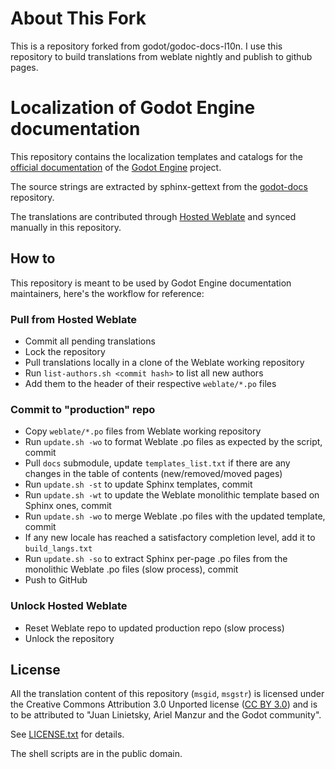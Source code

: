 # About This Fork

This is a repository forked from godot/godoc-docs-l10n. I use this repository to 
build translations from weblate nightly and publish to github pages.

# Localization of Godot Engine documentation

This repository contains the localization templates and catalogs for the
[official documentation](https://docs.godotengine.org) of the
[Godot Engine](https://godotengine.org) project.

The source strings are extracted by sphinx-gettext from the
[godot-docs](https://github.com/godotengine/godot-docs) repository.

The translations are contributed through [Hosted
Weblate](https://hosted.weblate.org/projects/godot-engine/godot-docs/) and
synced manually in this repository.

## How to

This repository is meant to be used by Godot Engine documentation
maintainers, here's the workflow for reference:

### Pull from Hosted Weblate

- Commit all pending translations
- Lock the repository
- Pull translations locally in a clone of the Weblate working repository
- Run `list-authors.sh <commit hash>` to list all new authors
- Add them to the header of their respective `weblate/*.po` files

### Commit to "production" repo

- Copy `weblate/*.po` files from Weblate working repository
- Run `update.sh -wo` to format Weblate .po files as expected by the script,
  commit
- Pull `docs` submodule, update `templates_list.txt` if there are any changes
  in the table of contents (new/removed/moved pages)
- Run `update.sh -st` to update Sphinx templates, commit
- Run `update.sh -wt` to update the Weblate monolithic template based on
  Sphinx ones, commit
- Run `update.sh -wo` to merge Weblate .po files with the updated template,
  commit
- If any new locale has reached a satisfactory completion level, add it to
  `build_langs.txt`
- Run `update.sh -so` to extract Sphinx per-page .po files from the
  monolithic Weblate .po files (slow process), commit
- Push to GitHub

### Unlock Hosted Weblate

- Reset Weblate repo to updated production repo (slow process)
- Unlock the repository

## License

All the translation content of this repository (`msgid`, `msgstr`) is
licensed under the Creative Commons Attribution 3.0 Unported license
([CC BY 3.0](https://creativecommons.org/licenses/by/3.0/)) and is to be
attributed to "Juan Linietsky, Ariel Manzur and the Godot community".

See [LICENSE.txt](/LICENSE.txt) for details.

The shell scripts are in the public domain.
